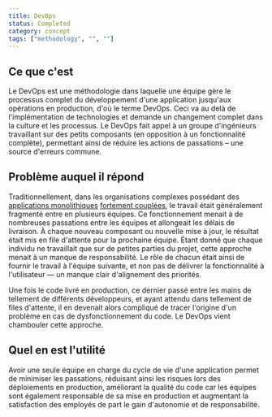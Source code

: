 ```yaml
---
title: DevOps
status: Completed
category: concept
tags: ["methodology", "", ""]
---
```



## Ce que c'est

Le DevOps est une méthodologie dans laquelle une équipe gère le processus complet du développement d'une application jusqu'aux opérations en production, d'où le terme DevOps.
Ceci va au delà de l'implémentation de technologies et demande un changement complet dans la culture et les processus.
Le DevOps fait appel à un groupe d'ingénieurs travaillant sur des petits composants (en opposition à un fonctionnalité complète), permettant ainsi de réduire les actions de passations – une source d'erreurs commune.

## Problème auquel il répond

Traditionnellement, dans les organisations complexes possédant des [applications monolithiques](/monolithic-apps/) [fortement couplées](/tightly-coupled-architectures/),
le travail était généralement fragmenté entre en plusieurs équipes.
Ce fonctionnement menait à de nombreuses passations entre les équipes et allongeait les délais de livraison.
À chaque nouveau composant ou nouvelle mise à jour, le résultat était mis en file d'attente pour la prochaine équipe.
Étant donné que chaque individu ne travaillait que sur de petites parties du projet, cette approche menait à un manque de
responsabilité.
Le rôle de chacun était ainsi de fournir le travail à l'équipe suivante, et non pas de délivrer la fonctionnalité à l'utilisateur
— un manque clair d'alignement des priorités.

Une fois le code livré en production, ce dernier passé entre les mains de tellement de différents développeurs, et ayant attendu dans tellement de files d'attente, il en devenait alors compliqué de tracer l'origine d'un problème en cas de dysfonctionnement du code.
Le DevOps vient chambouler cette approche.

## Quel en est l'utilité

Avoir une seule équipe en charge du cycle de vie d'une application permet de
minimiser les passations, réduisant ainsi les risques lors des déploiements en production, améliorant
la qualité du code car les équipes sont également responsable de sa mise en production et augmentant
la satisfaction des employés de part le gain d'autonomie et de responsabilité.